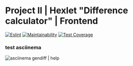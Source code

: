 # Project II | Hexlet "Difference calculator" | Frontend

[![Eslint](https://github.com/Sinoptik93/frontend-project-lvl2/workflows/eslint/badge.svg)](https://github.com/Sinoptik93/frontend-project-lvl2/actions)
[![Maintainability](https://api.codeclimate.com/v1/badges/09c96cb1204218a32a53/maintainability)](https://codeclimate.com/github/Sinoptik93/frontend-project-lvl2/maintainability)
[![Test Coverage](https://api.codeclimate.com/v1/badges/09c96cb1204218a32a53/test_coverage)](https://codeclimate.com/github/Sinoptik93/frontend-project-lvl2/test_coverage)

### test asciinema
![asciinema gendiff | help](https://i.ibb.co/wCyPJb9/gendiff-help.gif)
